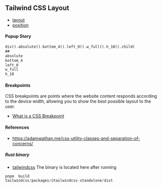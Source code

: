## Tailwind CSS Layout

- [layout](https://tailwindcss.com/docs/aspect-ratio)
- [position](https://tailwindcss.com/docs/position)

#### Popup Story

```rust
div().absolute().bottom_4().left_0().w_full().h_10().child(
##
absolute
bottom_4
left_0
w_full
h_10
```

#### Breakpoints

CSS breakpoints are points where the website content responds according to the device width,
allowing you to show the best possible layout to the user.

- [What is a CSS Breakpoint](https://getflywheel.com/layout/css-breakpoints-responsive-design-how-to/)

#### References

- https://adamwathan.me/css-utility-classes-and-separation-of-concerns/

##### Rust binary

- [tailwindcss](https://github.com/tailwindlabs/tailwindcss)
The binary is located here after running

```rust
pnpm  build
tailwindcss/packages/@tailwindcss-standalone/dist
```
